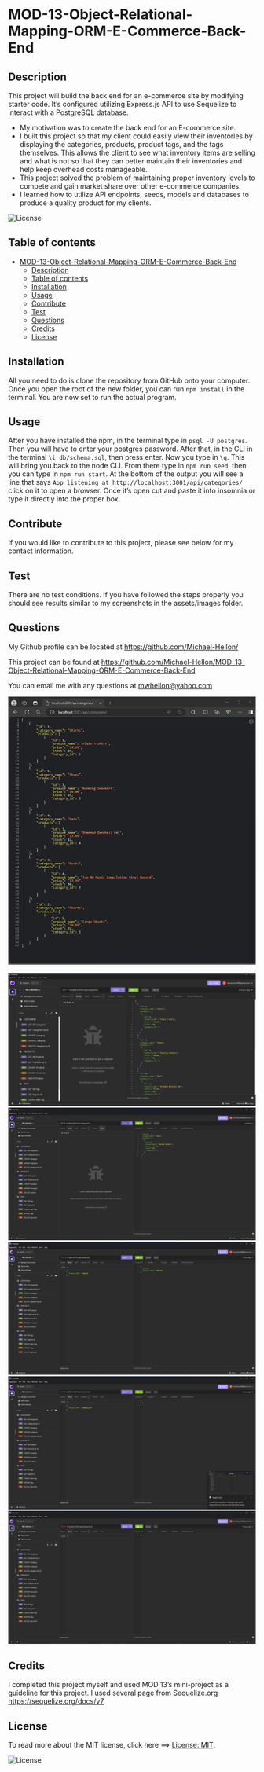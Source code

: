 
# MOD-13-Object-Relational-Mapping-ORM-E-Commerce-Back-End

## Description

This project will build the back end for an e-commerce site by modifying starter code. It’s configured utilizing Express.js API to use Sequelize to interact with a PostgreSQL database.

- My motivation was to create the back end for an E-commerce site.
- I built this project so that my client could easily view their inventories by displaying the categories, products, product tags, and the tags themselves. This allows the client to see what inventory items are selling and what is not so that they can better maintain their inventories and help keep overhead costs manageable.
- This project solved the problem of maintaining proper inventory levels to compete and gain market share over other e-commerce companies.
- I learned how to utilize API endpoints, seeds, models and databases to produce a quality product for my clients.  

![License](https://img.shields.io/badge/License-MIT-green.svg)

## Table of contents

- [MOD-13-Object-Relational-Mapping-ORM-E-Commerce-Back-End](#mod-13-object-relational-mapping-orm-e-commerce-back-end)
  - [Description](#description)
  - [Table of contents](#table-of-contents)
  - [Installation](#installation)
  - [Usage](#usage)
  - [Contribute](#contribute)
  - [Test](#test)
  - [Questions](#questions)
  - [Credits](#credits)
  - [License](#license)

## Installation

All you need to do is clone the repository from GitHub onto your computer. Once you open the root of the new folder, you can run `npm install` in the terminal. You are now set to run the actual program.

## Usage

After you have installed the npm, in the terminal type in `psql -U postgres`. Then you will have to enter your postgres password. After that, in the CLI in the terminal `\i db/schema.sql`, then press enter. Now you type in `\q`.  This will bring you back to the node CLI. From there type in `npm run seed`, then you can type in `npm run start`. At the bottom of the output you will see a line that says `App listening at http://localhost:3001/api/categories/` click on it to open a browser. Once it’s open cut and paste it into insomnia or type it directly into the proper box. 

## Contribute

If you would like to contribute to this project, please see below for my contact information.

## Test

There are no test conditions. If you have followed the steps properly you should see results similar to my screenshots in the assets/images folder.

## Questions

My Github profile can be located at <https://github.com/Michael-Hellon/>

This project can be found at <https://github.com/Michael-Hellon/MOD-13-Object-Relational-Mapping-ORM-E-Commerce-Back-End>

You can email me with any questions at <mwhellon@yahoo.com>

![screenshot](/assets/images/Screenshot_01_categories.png)

![screenshot](/assets/images/Screenshot_GET_all%20Categories.png)
![screenshot](/assets/images/Screenshot_GET_categories_by_ID.png)
![screenshot](/assets/images/Screenshot_CREATE_Categories.png)
![screenshot](/assets/images/Screenshot_UPDATE_Categories.png)
![screenshot](/assets/images/Screenshot_DELETE_Categories.png)


## Credits

I completed this project myself and used MOD 13’s mini-project as a guideline for this project. I used several page from Sequelize.org  https://sequelize.org/docs/v7

## License

To read more about the MIT license, click here ==> [License: MIT](https://opensource.org/licenses/MIT).

![License](https://img.shields.io/badge/License-MIT-green.svg)
